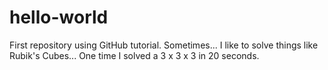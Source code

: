 # hello-world
First repository using GitHub tutorial.
Sometimes... I like to solve things like Rubik's Cubes...
One time I solved a 3 x 3 x 3 in 20 seconds.  

